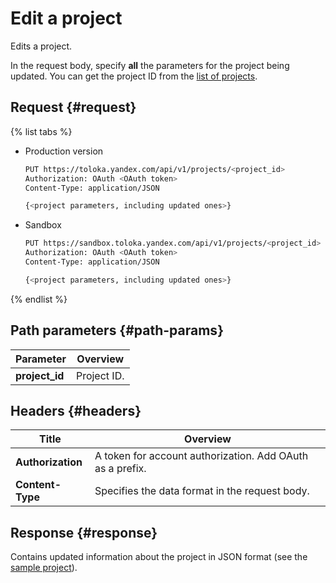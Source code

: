 # Edit a project

Edits a project.

In the request body, specify **all** the parameters for the project being updated. You can get the project ID from the [list of projects](get-prj-list.md).

## Request {#request}

{% list tabs %}

- Production version

  ```bash
  PUT https://toloka.yandex.com/api/v1/projects/<project_id>
  Authorization: OAuth <OAuth token>
  Content-Type: application/JSON

  {<project parameters, including updated ones>}
  ```

- Sandbox

  ```bash
  PUT https://sandbox.toloka.yandex.com/api/v1/projects/<project_id>
  Authorization: OAuth <OAuth token>
  Content-Type: application/JSON

  {<project parameters, including updated ones>}
  ```

{% endlist %}

## Path parameters {#path-params}

Parameter | Overview
----- | -----
**project_id** | Project ID.


## Headers {#headers}

Title | Overview
----- | -----
**Authorization** | A token for account authorization. Add OAuth as a prefix.
**Content-Type** | Specifies the data format in the request body.


## Response {#response}

Contains updated information about the project in JSON format (see the [sample project](create-prj.md#body)).
